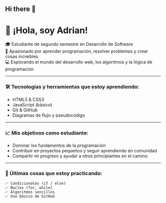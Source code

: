 ## Hi there 👋

# 👋 ¡Hola, soy Adrian!

🎓 Estudiante de segundo semestre en Desarrollo de Software  
🚀 Apasionado por aprender programación, resolver problemas y crear cosas increíbles  
💻 Explorando el mundo del desarrollo web, los algoritmos y la lógica de programación  


---

### 🛠️ Tecnologías y herramientas que estoy aprendiendo:

- HTML5 & CSS3
- JavaScript (básico)
- Git & GitHub
- Diagramas de flujo y pseudocódigo

---

### 📈 Mis objetivos como estudiante:

- Dominar los fundamentos de la programación
- Contribuir en proyectos pequeños y seguir aprendiendo en comunidad
- Compartir mi progreso y ayudar a otros principiantes en el camino

---

### 🌱 Últimas cosas que estoy practicando:

```plaintext
✅ Condicionales (if / else)  
✅ Bucles (for, while)  
✅ Algoritmos sencillos  
✅ Uso básico de GitHub


